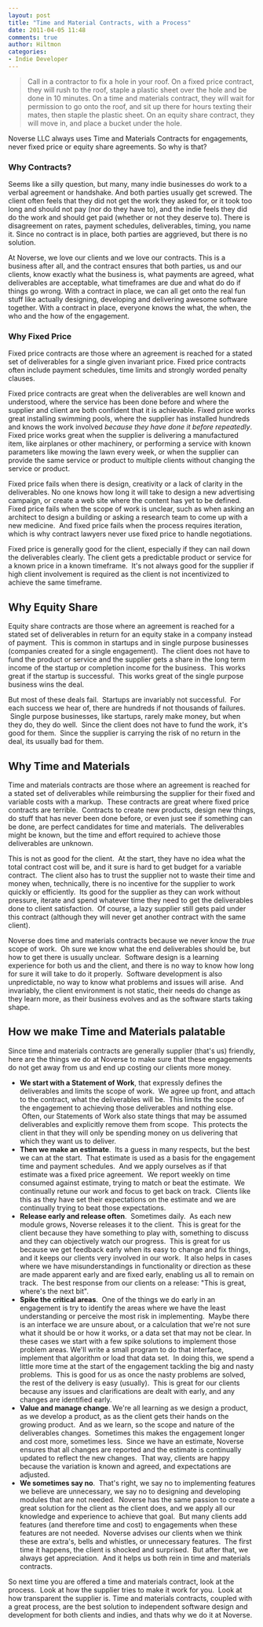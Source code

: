 ```yaml
---
layout: post
title: "Time and Material Contracts, with a Process"
date: 2011-04-05 11:48
comments: true
author: Hiltmon
categories:
- Indie Developer
---
```


> Call in a contractor to fix a hole in your roof.  On a fixed price contract, they will rush to the roof, staple a plastic sheet over the hole and be done in 10 minutes.  On a time and materials contract, they will wait for permission to go onto the roof, and sit up there for hours texting their mates, then staple the plastic sheet.  On an equity share contract, they will move in, and place a bucket under the hole.

Noverse LLC always uses Time and Materials Contracts for engagements, never fixed price or equity share agreements.  So why is that?

### Why Contracts?

Seems like a silly question, but many, many indie businesses do work to a verbal agreement or handshake.  And both parties usually get screwed.  The client often feels that they did not get the work they asked for, or it took too long and should not pay (nor do they have to), and the indie feels they did do the work and should get paid (whether or not they deserve to).  There is disagreement on rates, payment schedules, deliverables, timing, you name it.  Since no contract is in place, both parties are aggrieved, but there is no solution.

At Noverse, we love our clients and we love our contracts.  This is a business after all, and the contract ensures that both parties, us and our clients, know exactly what the business is, what payments are agreed, what deliverables are acceptable, what timeframes are due and what do do if things go wrong.  With a contract in place, we can all get onto the real fun stuff like actually designing, developing and delivering awesome software together.  With a contract in place, everyone knows the what, the when, the who and the how of the engagement.

### Why Fixed Price

Fixed price contracts are those where an agreement is reached for a stated set of deliverables for a single given invariant price.  Fixed price contracts often include payment schedules, time limits and strongly worded penalty clauses.

Fixed price contracts are great when the deliverables are well known and understood, where the service has been done before and where the supplier and client are both confident that it is achievable.  Fixed price works great installing swimming pools, where the supplier has installed hundreds and knows the work involved _because they have done it before repeatedly_.  Fixed price works great when the supplier is delivering a manufactured item, like airplanes or other machinery, or performing a service with known parameters like mowing the lawn every week, or when the supplier can provide the same service or product to multiple clients without changing the service or product.

Fixed price fails when there is design, creativity or a lack of clarity in the deliverables.  No one knows how long it will take to design a new advertising campaign, or create a web site where the content has yet to be defined.  Fixed price fails when the scope of work is unclear, such as when asking an architect to design a building or asking a research team to come up with a new medicine.  And fixed price fails when the process requires iteration, which is why contract lawyers never use fixed price to handle negotiations.

Fixed price is generally good for the client, especially if they can nail down the deliverables clearly.  The client gets a predictable product or service for a known price in a known timeframe.  It's not always good for the supplier if high client involvement is required as the client is not incentivized to achieve the same timeframe.

## Why Equity Share

Equity share contracts are those where an agreement is reached for a stated set of deliverables in return for an equity stake in a company instead of payment.  This is common in startups and in single purpose businesses (companies created for a single engagement).  The client does not have to fund the product or service and the supplier gets a share in the long term income of the startup or completion income for the business.  This works great if the startup is successful.  This works great of the single purpose business wins the deal.

But most of these deals fail.  Startups are invariably not successful.  For each success we hear of, there are hundreds if not thousands of failures.  Single purpose businesses, like startups, rarely make money, but when they do, they do well.  Since the client does not have to fund the work, it's good for them.  Since the supplier is carrying the risk of no return in the deal, its usually bad for them.

## Why Time and Materials

Time and materials contracts are those where an agreement is reached for a stated set of deliverables while reimbursing the supplier for their fixed and variable costs with a markup.  These contracts are great where fixed price contracts are terrible.  Contracts to create new products, design new things, do stuff that has never been done before, or even just see if something can be done, are perfect candidates for time and materials.  The deliverables might be known, but the time and effort required to achieve those deliverables are unknown.

This is not as good for the client.  At the start, they have no idea what the total contract cost will be, and it sure is hard to get budget for a variable contract.  The client also has to trust the supplier not to waste their time and money when, technically, there is no incentive for the supplier to work quickly or efficiently.  Its good for the supplier as they can work without pressure, iterate and spend whatever time they need to get the deliverables done to client satisfaction.  Of course, a lazy supplier still gets paid under this contract (although they will never get another contract with the same client).

Noverse does time and materials contracts because we never know the _true_ scope of work.  Oh sure we know what the end deliverables should be, but how to get there is usually unclear.  Software design is a learning experience for both us and the client, and there is no way to know how long for sure it will take to do it properly.  Software development is also unpredictable, no way to know what problems and issues will arise.  And invariably, the client environment is not static, their needs do change as they learn more, as their business evolves and as the software starts taking shape.

## How we make Time and Materials palatable

Since time and materials contracts are generally supplier (that's us) friendly, here are the things we do at Noverse to make sure that these engagements do not get away from us and end up costing our clients more money.

* **We start with a Statement of Work**, that expressly defines the deliverables and limits the scope of work.  We agree up front, and attach to the contract, what the deliverables will be.  This limits the scope of the engagement to achieving those deliverables and nothing else.  Often, our Statements of Work also state things that may be assumed deliverables and explicitly remove them from scope.  This protects the client in that they will only be spending money on us delivering that which they want us to deliver.
* **Then we make an estimate**.  Its a guess in many respects, but the best we can at the start.  That estimate is used as a basis for the engagement time and payment schedules.  And we apply ourselves as if that estimate was a fixed price agreement.  We report weekly on time consumed against estimate, trying to match or beat the estimate.  We continually retune our work and focus to get back on track.  Clients like this as they have set their expectations on the estimate and we are continually trying to beat those expectations.
* **Release early and release often**.  Sometimes daily.  As each new module grows, Noverse releases it to the client.  This is great for the client because they have something to play with, something to discuss and they can objectively watch our progress.  This is great for us because we get feedback early when its easy to change and fix things, and it keeps our clients very involved in our work.  It also helps in cases where we have misunderstandings in functionality or direction as these are made apparent early and are fixed early, enabling us all to remain on track.  The best response from our clients on a release: "This is great, where's the next bit".
* **Spike the critical areas**.  One of the things we do early in an engagement is try to identify the areas where we have the least understanding or perceive the most risk in implementing.  Maybe there is an interface we are unsure about, or a calculation that we're not sure what it should be or how it works, or a data set that may not be clear. In these cases we start with a few spike solutions to implement those problem areas. We'll write a small program to do that interface, implement that algorithm or load that data set.  In doing this, we spend a little more time at the start of the engagement tackling the big and nasty problems.  This is good for us as once the nasty problems are solved, the rest of the delivery is easy (usually).  This is great for our clients because any issues and clarifications are dealt with early, and any changes are identified early.
* **Value and manage change**. We're all learning as we design a product, as we develop a product, as as the client gets their hands on the growing product.  And as we learn, so the scope and nature of the deliverables changes.  Sometimes this makes the engagement longer and cost more, sometimes less.  Since we have an estimate, Noverse ensures that all changes are reported and the estimate is continually updated to reflect the new changes.  That way, clients are happy because the variation is known and agreed, and expectations are adjusted.
* **We sometimes say no**.  That's right, we say no to implementing features we believe are unnecessary, we say no to designing and developing modules that are not needed.  Noverse has the same passion to create a great solution for the client as the client does, and we apply all our knowledge and experience to achieve that goal.  But many clients add features (and therefore time and cost) to engagements when these features are not needed.  Noverse advises our clients when we think these are extra's, bells and whistles, or unnecessary features.  The first time it happens, the client is shocked and surprised.  But after that, we always get appreciation.  And it helps us both rein in time and materials contracts.

So next time you are offered a time and materials contract, look at the process.  Look at how the supplier tries to make it work for you.  Look at how transparent the supplier is. Time and materials contracts, coupled with a great process, are the best solution to independent software design and development for both clients and indies, and thats why we do it at Noverse.
